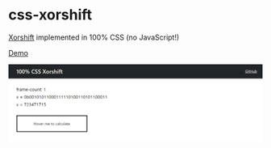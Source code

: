 # css-xorshift

[Xorshift](https://wikipedia.org/wiki/Xorshift) implemented in 100% CSS (no JavaScript!)

[Demo](https://repos.ryoga.dev/css-xorshift)

[![Screen record of css-xorshift](css-xorshift.gif)](https://repos.ryoga.dev/css-xorshift)
